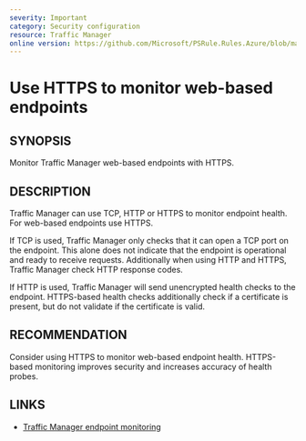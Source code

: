 ```yaml
---
severity: Important
category: Security configuration
resource: Traffic Manager
online version: https://github.com/Microsoft/PSRule.Rules.Azure/blob/main/docs/rules/en/Azure.TrafficManager.Protocol.md
---
```


# Use HTTPS to monitor web-based endpoints

## SYNOPSIS

Monitor Traffic Manager web-based endpoints with HTTPS.

## DESCRIPTION

Traffic Manager can use TCP, HTTP or HTTPS to monitor endpoint health.
For web-based endpoints use HTTPS.

If TCP is used, Traffic Manager only checks that it can open a TCP port on the endpoint.
This alone does not indicate that the endpoint is operational and ready to receive requests.
Additionally when using HTTP and HTTPS, Traffic Manager check HTTP response codes.

If HTTP is used, Traffic Manager will send unencrypted health checks to the endpoint.
HTTPS-based health checks additionally check if a certificate is present,
but do not validate if the certificate is valid.

## RECOMMENDATION

Consider using HTTPS to monitor web-based endpoint health.
HTTPS-based monitoring improves security and increases accuracy of health probes.

## LINKS

- [Traffic Manager endpoint monitoring](https://docs.microsoft.com/en-us/azure/traffic-manager/traffic-manager-monitoring)
